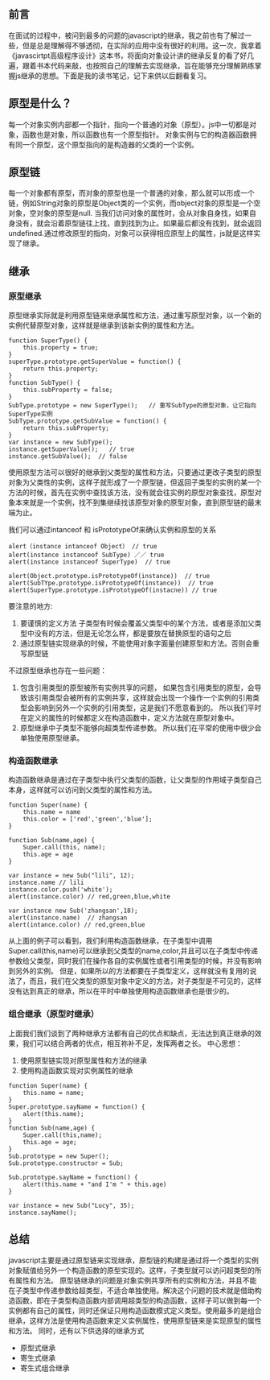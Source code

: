 ## 前言
在面试的过程中，被问到最多的问题的javascript的继承，我之前也有了解过一些，但是总是理解得不够透彻，在实际的应用中没有很好的利用。这一次，我拿着《javascirtpt高级程序设计》这本书，将面向对象设计讲的继承反复的看了好几遍，跟着书本代码来敲，也按照自己的理解去实现继承，旨在能够充分理解熟练掌握js继承的思想。下面是我的读书笔记，记下来供以后翻看复习。

## 原型是什么？
每一个对象实例内部都一个指针，指向一个普通的对象（原型）。js中一切都是对象，函数也是对象，所以函数也有一个原型指针。
对象实例与它的构造器函数拥有同一个原型，这个原型指向的是构造器的父类的一个实例。

## 原型链 
每一个对象都有原型，而对象的原型也是一个普通的对象，那么就可以形成一个链，例如String对象的原型是Object类的一个实例，而object对象的原型是一个空对象，空对象的原型是null.
当我们访问对象的属性时，会从对象自身找，如果自身没有，就会沿着原型链往上找，直到找到为止。如果最后都没有找到，就会返回undefined.通过修改原型的指向，对象可以获得相应原型上的属性，js就是这样实现了继承。


## 继承
### 原型继承
原型继承实际就是利用原型链来继承属性和方法，通过重写原型对象，以一个新的实例代替原型对象，这样就是继承到该新实例的属性和方法。
```
function SuperType() {
	this.property = true;
}
superType.prototype.getSuperValue = function() {
	return this.property;
}
function SubType() {
	this.subProperty = false;
}
SubType.prototype = new SuperType();   // 重写SubType的原型对象，让它指向SuperType实例
SubType.prototype.getSubValue = function() {
	return this.subProperty;
}
var instance = new SubType();
instance.getSuperValue();   // true 
instance.getSubValue();  // false
```

使用原型方法可以很好的继承到父类型的属性和方法，只要通过更改子类型的原型对象为父类性的实例，这样子就形成了一个原型链，但返回子类型的实例的某一个方法的时候，首先在实例中查找该方法，没有就会往实例的原型对象查找，原型对象本来就是一个实例，找不到集继续找该原型对象的原型对象，直到原型链的最末端为止。

我们可以通过intanceof 和 isPrototypeOf来确认实例和原型的关系
```
alert（instance intanceof Object） // true
alert(instance instanceof SubType) ／／ true
alert(instance instanceof SuperType)  // true

alert(Object.prototype.isPrototypeOf(instance))  // true
alert(SubTYpe.prototype.isPrototypeOf(instance))  // true
alert(SuperType.prototype.isPrototypeOf(instacne)) // true
```

要注意的地方:
1. 要谨慎的定义方法
子类型有时候会覆盖父类型中的某个方法，或者是添加父类型中没有的方法，但是无论怎么样，都是要放在替换原型的语句之后
2. 通过原型链实现继承的时候，不能使用对象字面量创建原型和方法。否则会重写原型链

不过原型继承也存在一些问题：
1. 包含引用类型的原型被所有实例共享的问题，
如果包含引用类型的原型，会导致该引用类型会被所有的实例共享，这样就会出现一个操作一个实例的引用类型会影响到另外一个实例的引用类型，这是我们不愿意看到的。 所以我们平时在定义的属性的时候都定义在构造函数中，定义方法就在原型对象中。
2. 原型继承中子类型不能够向超类型传递参数。
所以我们在平常的使用中很少会单独使用原型继承。

### 构造函数继承
构造函数继承是通过在子类型中执行父类型的函数，让父类型的作用域子类型自己本身，这样就可以访问到父类型的属性和方法。
```
function Super(name) {
	this.name = name
	this.color = ['red','green','blue'];
}

function Sub(name,age) {
	Super.call(this, name);
	this.age = age
}

var instance = new Sub("lili", 12);
instance.name // lili
instance.color.push('white');
alert(instance.color) // red,green,blue,white

var instance new Sub('zhangsan',18);
alert(instance.name)  // zhangsan
alert(intance.color) // red,green,blue
```
从上面的例子可以看到，我们利用构造函数继承，在子类型中调用Super.call(this,name)可以继承到父类型的name,color,并且可以在子类型中传递参数给父类型，同时我们在操作各自的实例属性或者引用类型的时候，并没有影响到另外的实例。
但是，如果所以的方法都要在子类型定义，这样就没有复用的说法了，而且，我们在父类型的原型对象中定义的方法，对子类型是不可见的，这样没有达到真正的继承，所以在平时中单独使用构造函数继承也是很少的。

### 组合继承（原型时继承）
上面我们我们谈到了两种继承方法都有自己的优点和缺点，无法达到真正继承的效果，我们可以结合两者的优点，相互祢补不足，发挥两者之长。
中心思想：
1. 使用原型链实现对原型属性和方法的继承
2. 使用构造函数实现对实例属性的继承
```
function Super(name) {
	this.name = name;
}
Super.prototype.sayName = function() {
	alert(this.name);
}
function Sub(name,age) {
	Super.call(this,name);
	this.age = age;
}
Sub.prototype = new Super();
Sub.prototype.constructor = Sub;

Sub.prototype.sayName = function() {
	alert(this.name + "and I'm " + this.age)
}

var instance = new Sub("Lucy", 35);
instance.sayName();

```


## 总结
javascript主要是通过原型链来实现继承，原型链的构建是通过将一个类型的实例对象赋值给另外一个构造函数的原型实现的。这样，子类型就可以访问超类型的所有属性和方法。
原型链继承的问题是对象实例共享所有的实例和方法，并且不能在子类型中传递参数给超类型，不适合单独使用。解决这个问题的技术就是借助构造函数，即在子类型构造函数内部调用超类型的构造函数，这样子可以做到每一个实例都有自己的属性，同时还保证只用构造函数模式定义类型。使用最多的是组合继承，这样方法是使用构造函数来定义实例属性，使用原型链来是实现原型的属性和方法。
同时，还有以下供选择的继承方式
* 原型式继承
* 寄生式继承
* 寄生式组合继承


